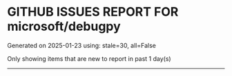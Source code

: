 
# GITHUB ISSUES REPORT FOR microsoft/debugpy


Generated on 2025-01-23 using: stale=30, all=False


Only showing items that are new to report in past 1 day(s)


---




















